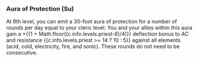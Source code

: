 ### **Aura of Protection** (Su)

At 8th level, you can emit a 30-foot aura of protection for a number of rounds per day equal to your cleric level.
You and your allies within this aura gain a +{{1 + Math.floor((c.info.levels.priest-8)/4)}} deflection bonus to AC and resistance {{c.info.levels.priest >= 14 ? 10 : 5}} against all elements (acid, cold, electricity, fire, and sonic).
These rounds do not need to be consecutive.